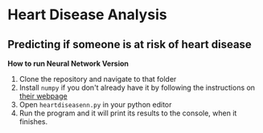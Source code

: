 # Heart Disease Analysis

## Predicting if someone is at risk of heart disease

**How to run Neural Network Version**
1. Clone the repository and navigate to that folder
1. Install `numpy` if you don't already have it by following the instructions on [their webpage](https://scipy.org/install.html)
1. Open `heartdiseasenn.py` in your python editor
1. Run the program and it will print its results to the console, when it finishes.
